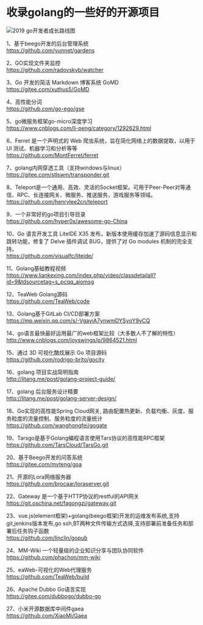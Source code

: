 # 收录golang的一些好的开源项目

![2019 go开发者成长路线图](https://github.com/yunnet/goProjectCollection/blob/master/20190527085612.jpg)


1、基于beego开发的后台管理系统<br>
https://github.com/yunnet/gardens

2、GO实现文件夹监控<br>
https://github.com/radovskyb/watcher

3、Go 开发的简洁 Markdown 博客系统 GoMD<br>
https://gitee.com/xuthus5/GoMD

4、高性能分词<br>
https://github.com/go-ego/gse

5、go微服务框架go-micro深度学习<br>
https://www.cnblogs.com/li-peng/category/1292629.html

6、Ferret 是一个声明式的 Web 爬虫系统，旨在简化网络上的数据提取，以用于 UI 测试、机器学习和分析等等<br>
https://github.com/MontFerret/ferret

7、golang内网穿透工具（支持windows与linux）<br>
https://gitee.com/stlswm/transponder.git

8、Teleport是一个通用、高效、灵活的Socket框架。可用于Peer-Peer对等通信、RPC、长连接网关、微服务、推送服务，游戏服务等领域。<br>
https://github.com/henrylee2cn/teleport

9、一个非常好的go项目引导目录<br>
https://github.com/hyper0x/awesome-go-China

10、Go 语言开发工具 LiteIDE X35 发布，新版本使用缓存加速了源码信息显示和跳转功能，修复了 Delve 插件调试 BUG，提供了对 Go modules 机制的完全支持。<br>
https://github.com/visualfc/liteide/

11、Golang基础教程视频<br>
https://www.liankexing.com/index.php/video/classdetailall?id=9&tdsourcetag=s_pcqq_aiomsg

12、TeaWeb Golang源码<br>
https://github.com/TeaWeb/code

13、Golang基于GitLab CI/CD部署方案<br>
https://mp.weixin.qq.com/s/-VgayiA7ynwmDYSyqY9vCQ

14、go语言最快最好运用最广的web框架比较（大多数人不了解的特性）<br>
http://www.cnblogs.com/joyswings/p/9864521.html

15、通过 3D 可视化酷炫展示 Go 项目源码<br>
https://github.com/rodrigo-brito/gocity

16、golang 项目实战简明指南<br>
http://litang.me/post/golang-project-guide/

17、golang 后台服务设计精要<br>
http://litang.me/post/golang-server-design/

18、Go实现的高性能Spring Cloud网关, 路由配置热更新、负载均衡、灰度、服务粒度的流量控制、服务粒度的流量统计<br>
https://github.com/wanghongfei/gogate

19、Tarsgo是基于Golang编程语言使用Tars协议的高性能RPC框架<br>
https://github.com/TarsCloud/TarsGo.git

20、基于Beego开发的问答系统<br>
https://gitee.com/myteng/goa

21、开源的Lora网络服务器<br>
https://github.com/brocaar/loraserver.git

22、Gateway 是一个基于HTTP协议的restful的API网关<br>
https://git.oschina.net/fagongzi/gateway.git

23、vue.js(element框架)+golang(beego框架)开发的运维发布系统,支持git,jenkins版本发布,go ssh,BT两种文件传输方式选择,支持部署前准备任务和部署后任务钩子函数<br>
https://github.com/linclin/gopub

24、MM-Wiki 一个轻量级的企业知识分享与团队协同软件<br>
https://github.com/phachon/mm-wiki

25、eaWeb-可视化的Web代理服务<br>
https://github.com/TeaWeb/build

26、Apache Dubbo Go语言实现<br>
https://gitee.com/dubbogo/dubbo-go

27、小米开源数据库中间件gaea<br>
https://github.com/XiaoMi/Gaea
